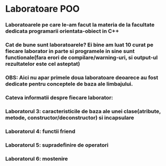 # Laboratoare POO
### Laboratoarele pe care le-am facut la materia de la facultate dedicata programarii orientata-obiect in C++
### Cat de bune sunt laboratoarele? Ei bine am luat 10 curat pe fiecare laborator in parte si programele in sine sunt functionale(fara erori de      compilare/warning-uri, si output-ul rezultatelor este cel asteptat)
### OBS: Aici nu apar primele doua laboratoare deoarece au fost dedicate pentru conceptele de baza ale limbajului. 


### Cateva informatii despre fiecare laborator:
### Laboratorul 3: caracteristicile de baza ale unei clase(atribute, metode, constructor/deconstructor) si incapsulare
### Laboratorul 4: functii friend
### Laboratorul 5: supradefinire de operatori
### Laboratorul 6: mostenire
